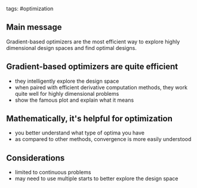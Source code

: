 tags: #optimization

## Main message
Gradient-based optimizers are the most efficient way to explore highly dimensional design spaces and find optimal designs.

## Gradient-based optimizers are quite efficient
- they intelligently explore the design space
- when paired with efficient derivative computation methods, they work quite well for highly dimensional problems
- show the famous plot and explain what it means

## Mathematically, it's helpful for optimization
- you better understand what type of optima you have
- as compared to other methods, convergence is more easily understood

## Considerations
- limited to continuous problems
- may need to use multiple starts to better explore the design space